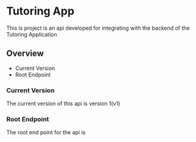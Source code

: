 # Tutoring App
This is project is an api developed for integrating with the backend of the Tutoring Application
## Overview
* Current Version
* Root Endpoint




### Current Version
The current version of this api is version 1(v1)
### Root Endpoint
The root end point for the api is 